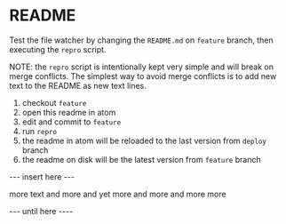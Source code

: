 # README

Test the file watcher by changing the `README.md` on `feature` branch, then
executing the `repro` script.

NOTE: the `repro` script is intentionally kept very simple and will break on
merge conflicts. The simplest way to avoid merge conflicts is to add new text
to the README as new text lines.

1. checkout `feature`
2. open this readme in atom
3. edit and commit to `feature`
4. run `repro`
5. the readme in atom will be reloaded to the last version from `deploy` branch
6. the readme on disk will be the latest version from `feature` branch

--- insert here ---

more text
and more
and yet more
and more
and more more

--- until here ----

